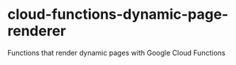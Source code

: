 # cloud-functions-dynamic-page-renderer
 Functions that render dynamic pages with Google Cloud Functions
